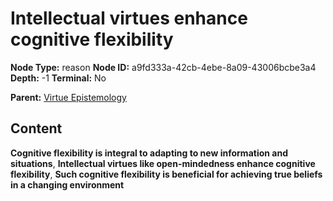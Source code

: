 # Intellectual virtues enhance cognitive flexibility

**Node Type:** reason
**Node ID:** a9fd333a-42cb-4ebe-8a09-43006bcbe3a4
**Depth:** -1
**Terminal:** No

**Parent:** [Virtue Epistemology](virtue-epistemology.md)

## Content

**Cognitive flexibility is integral to adapting to new information and situations**, **Intellectual virtues like open-mindedness enhance cognitive flexibility**, **Such cognitive flexibility is beneficial for achieving true beliefs in a changing environment**
